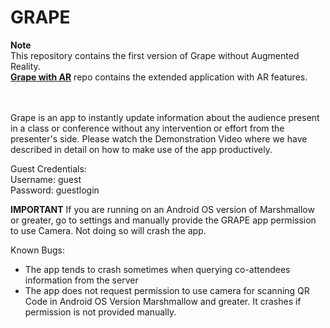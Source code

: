 # GRAPE

**Note**<br>
This repository contains the first version of Grape without Augmented Reality.<br>
**[Grape with AR](https://github.com/SagarB-97/Grape-withAR)** repo contains the extended application with AR features.

<br><br>
Grape is an app to instantly update information about the audience present in a class or conference without any intervention or effort from the presenter's side.
Please watch the Demonstration Video where we have described in detail on how to make use of the app productively.

Guest Credentials:<br>
Username: guest<br>
Password: guestlogin<br>

**IMPORTANT**
If you are running on an Android OS version of Marshmallow or greater, go to settings and manually provide the GRAPE app permission to use Camera. Not doing so will crash the app. 



Known Bugs:<br>
- The app tends to crash sometimes when querying co-attendees information from the server
- The app does not request permission to use camera for scanning QR Code in Android OS Version Marshmallow and greater. It crashes if permission is not provided manually.
